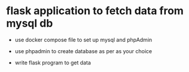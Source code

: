 # flask application to fetch data from mysql db

- use docker compose file to set up mysql and phpAdmin 

-  use phpadmin to create database as per as your choice 

- write flask program to get data 